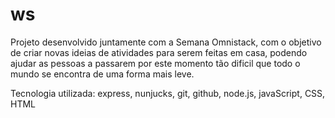 # ws
Projeto desenvolvido juntamente com a Semana Omnistack, com o objetivo de criar novas ideias de atividades para serem feitas em casa, podendo ajudar as pessoas a passarem por este momento tão dificil que todo o mundo se encontra de uma forma mais leve.


Tecnologia utilizada:
express,
nunjucks,
git,
github,
node.js,
javaScript,
CSS,
HTML
